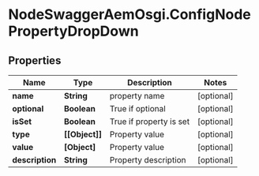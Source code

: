 # NodeSwaggerAemOsgi.ConfigNodePropertyDropDown

## Properties

Name | Type | Description | Notes
------------ | ------------- | ------------- | -------------
**name** | **String** | property name | [optional] 
**optional** | **Boolean** | True if optional | [optional] 
**isSet** | **Boolean** | True if property is set | [optional] 
**type** | **[[Object]]** | Property value | [optional] 
**value** | **[Object]** | Property value | [optional] 
**description** | **String** | Property description | [optional] 


